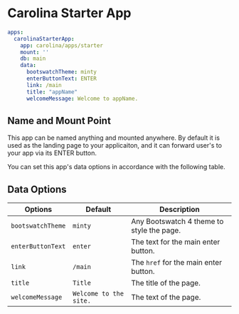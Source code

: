
# Carolina Starter App #

```yml
apps:
  carolinaStarterApp:
    app: carolina/apps/starter
    mount: ''
    db: main
    data:
      bootswatchTheme: minty
      enterButtonText: ENTER
      link: /main
      title: "appName"
      welcomeMessage: Welcome to appName.
```

## Name and Mount Point #

This app can be named anything and mounted anywhere. By default it is used
as the landing page to your applicaiton, and it can forward user's to your
app via its ENTER button.

You can set this app's data options in accordance with the following table.

## Data Options #

| Options | Default | Description |
| --- | --- | -- |
| `bootswatchTheme` | `minty` | Any Bootswatch 4 theme to style the page. |
| `enterButtonText` | `enter` | The text for the main enter button. |
| `link` | `/main` | The `href` for the main enter button. |
| `title` | `Title` | The title of the page. |
| `welcomeMessage` | `Welcome to the site.` | The text of the page. |
